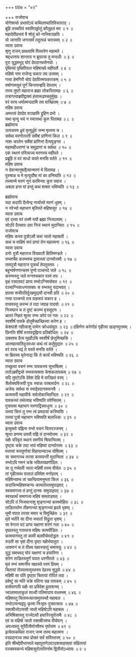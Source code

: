 +++
title = "०२"

+++
राजोवाच  
योगेश्वर्याः प्रभावोऽयं कथितश्चातिविस्तरात् ।  
ब्रूहि तच्चरितं स्वामिञ्छ्रोतुं कौतूहलं मम ॥ १ ॥  
महादेवीप्रभावं वै श्रोतुं को नाभिवाञ्छति ।  
यो जानाति जगत्सर्वं तदुत्पन्नं चराचरम् ॥ २ ॥  
व्यास उवाच  
शृणु राजन् प्रवक्ष्यामि विस्तरेण महामते ।  
श्रद्दधानाय शान्ताय न ब्रूयात्स तु मन्दधीः ॥ ३ ॥  
पुरा युद्धमभूद्‌ घोरं देवदानवसेनयोः ।  
पृथिव्यां पृथिवीपाल महिषाख्ये महीपतौ ॥ ४ ॥  
महिषो नाम राजेन्द्र चकार तप उत्तमम् ।  
गत्वा हेमगिरौ चोग्रं देवविस्मयकारकम् ॥ ५ ॥  
वर्षाणामयुतं पूर्णं चिन्तयन्हृदि देवताम् ।  
तस्य तुष्टो महाराज ब्रह्मा लोकपितामहः ॥ ६ ॥  
तत्रागत्याब्रवीद्वाक्यं हंसारूढश्चतुर्मुखः ।  
वरं वरय धर्मात्मन्ददामि तव वाच्छितम् ॥ ७ ॥  
महिष उवाच  
अमरत्वं देवदेव वाञ्छामि द्रुहिण प्रभो ।  
यथा मृत्यु भयं न स्यात्तथा कुरु पितामह ॥ ८ ॥  
ब्रह्मोवाच  
उत्पन्नस्य ध्रुवं मृत्युर्ध्रुवं जन्म मृतस्य च ।  
सर्वथा मरणोत्पत्ती सर्वेषां प्राणिनां किल ॥ ९ ॥  
नाशः कालेन सर्वेषां प्राणिनां दैत्यपुङ्गव ।  
महामहीधराणां च समुद्राणां च सर्वथा ॥ १० ॥  
एकं स्थानं परित्यज्य मरणस्य महीपते ।  
प्रब्रूहि तं वरं साधो यस्ते मनसि वर्तते ॥ ११ ॥  
महिष उवाच  
न देवान्मानुषाद्दैत्यान्मरणं मे पितामह ।  
पुरुषान्न च मे मृत्युर्योषा मां का हनिष्यति ॥ १२ ॥  
तस्मान्मे मरणं नूनं कामिन्याः कुरु पद्मज ।  
अबला हन्त मां हन्तुं कथं शक्ता भविष्यति ॥ १३ ॥  
  
ब्रह्मोवाच  
यदा कदापि दैत्येन्द्र नार्यास्ते मरणं धुवम् ।  
न नरेभ्यो महाभाग मृतिस्ते महिषासुर ॥ १४ ॥  
व्यास उवाच  
एवं दत्त्वा वरं तस्मै ययौ ब्रह्मा निजालयम् ।  
सोऽपि दैत्यवरः प्राप निजं स्थानं मुदान्वितः ॥ १५ ॥  
राजोवाच  
महिषः कस्य पुत्रोऽसौ कथं जातो महाबली ।  
कथं च माहिषं रूपं प्राप्तं तेन महात्मना ॥ १६ ॥  
व्यास उवाच  
दनोः पुत्रौ महाराज विख्यातौ क्षितिमण्डले ।  
रम्भश्चैव करम्भश्च द्वावास्तां दानवोत्तमौ ॥ १७ ॥  
तावपुत्रौ महाराज पुत्रार्थं तेपतुस्तपः ।  
बहून्वर्षगणान्कामं पुण्ये पञ्चनदे जले ॥ १८ ॥  
करम्भस्तु जले मग्नश्चकार परमं तपः ।  
वृक्षं रसालवटं प्राप्य रम्भोऽग्निमसेवत ॥ १९ ॥  
पञ्चाग्निसाधनासक्तः स रम्भस्तु यदाभवत् ।  
ज्ञात्वा शचीपतिर्दुःखमुद्ययौ दानवौ प्रति ॥ २० ॥  
गत्वा पञ्चनदे तत्र ग्राहरूपं चकार ह ।  
वासवस्तु करम्भं तं तदा जग्राह पादयोः ॥ २१ ॥  
निजघान च तं दुष्टं करम्भं वृत्रसूदनः ।  
भ्रातरं निहतं श्रुत्वा रम्भः कोपं परं गतः ॥ २२ ॥  
स्वशीर्षं पावके होतुमैच्छच्छित्त्वा करेण ह ।  
केशपाशे गहीत्वाशु वामेन क्रोधसंयुतः ॥ २३ ॥
दक्षिणेन करेणोग्रं गृहीत्वा खड्गमुत्तमम् ।  
छिनत्ति शीर्षं तत्तावद्वह्निना प्रतिबोधितः ॥ २४ ॥  
उक्तश्च दैत्य मूर्खोऽसि स्वशीर्षं छेत्तुमिच्छसि ।  
आत्महत्यातिदुःसाध्या कथं त्वं कर्तुमुद्यतः ॥ २५ ॥  
वरं वरय भद्रं ते यस्ते मनसि वर्तते ।  
मा म्रियस्व मृतेनाद्य किं ते कार्यं भविष्यति ॥ २६ ॥  
व्यास उवाच  
तच्छुत्वा वचनं रम्भः पावकस्य सुभाषितम् ।  
ततोऽब्रवीद्वचो रम्भस्त्यक्त्वा केशकलापकम् ॥ २७ ॥  
यदि तुष्टोऽसि देवेश देहि मे वाञ्छितं वरम् ।  
त्रैलोक्यविजयी पुत्रः स्यान्नः परबलार्दनः ॥ २८ ॥  
अजेयः सर्वथा स स्याद्देवदानवमानवैः ।  
कामरूपी महावीर्यः सर्वलोकाभिवन्दितः ॥ २९ ॥  
पावकस्तं तथेत्याह भविष्यति तवेप्सितम् ।  
पुत्रस्तव महाभाग मरणाद्विरमाधुना ॥ ३० ॥  
यस्यां चित्तं तु रम्भ त्वं प्रमदायां करिष्यसि ।  
तस्यां पुत्रो महाभाग भविष्यति बलाधिकः ॥ ३१ ॥  
व्यास उवाच  
इत्युक्तो वह्निना रम्भो वचनं चित्तरञ्जनम् ।  
श्रुत्वा प्रणम्य प्रययौ वह्निं तं दानवोत्तमः ॥ ३२ ॥  
यक्षैः परिवृतं स्थानं रमणीयं श्रियान्वितम् ।  
दृष्ट्वा चक्रे तदा भावं महिष्यां दानवोत्तमः ॥ ३३ ॥  
मत्तायां रूपपूर्णायां विहायान्याञ्च योषितम् ।  
सा समागाच्च तरसा कामयन्ती मुदान्विता ॥ ३४ ॥  
रम्भोऽपि गमनं चक्रे भवितव्यप्रणोदितः ।  
सा तु गर्भवती जाता महिषी तस्य वीर्यतः ॥ ३५ ॥  
तां गृहीत्वाथ पातालं प्रविवेश मनोहरम् ।  
महिषेभ्यश्च तां रक्षन्प्रियामनुमतां किल ॥ ३६ ॥  
कदाचिन्महिषश्चान्यः कामार्तस्तामुपाद्रवत् ।  
स्वयमागत्य तं हन्तुं दानवः समुपाद्रवत् ॥ ३७ ॥  
स्वरक्षार्थं समागत्य महिषं समताडयत् ।  
सोऽपि तं निजघानाशु शृङ्गाभ्यां काममोहितः ॥ ३८ ॥  
ताडितस्तेन तीक्ष्णाभ्यां शृङ्गाभ्यां हृदये भृशम् ।  
भूमौ पपात तरसा ममार च विमूर्च्छितः ॥ ३९ ॥  
मृते भर्तरि सा दीना भयार्ता विद्रुता भृशम् ।  
सा वेगात्तं वटं प्राप्य यक्षाणां शरणं गता ॥ ४० ॥  
पृष्ठतस्तु गतस्तत्र महिषः कामपीडितः ।  
कामयानस्तु तां कामी बलवीर्यमदोद्धतः ॥ ४१ ॥  
रुदती सा भृशं दीना दृष्टा यक्षैर्भयातुरा ।  
धावमानं च तं वीक्ष्य यक्षास्त्रातुं समाययुः ॥ ४२ ॥  
युद्धं समभवद्‌ घोरं यक्षाणां च हयारिणा ।  
शरेण ताडितस्तूर्णं पपात धरणीतले ॥ ४३ ॥  
मृतं रम्भं समानीय यक्षास्ते परमं प्रियम् ।  
चितायां रोपयामासुस्तस्य देहस्य शुद्धये ॥ ४४ ॥  
महिषी सा पतिं दृष्ट्वा चितायां रोपितं तदा ।  
प्रवेष्टुं सा मतिं चक्रे पतिना सह पावकम् ॥ ४५ ॥  
वार्यमाणापि यक्षैः सा प्रविवेश हुताशनम् ।  
ज्वालामालाकुलं साध्वी पतिमादाय वल्लभम् ॥ ४६ ॥  
महिषस्तु चितामध्यात्समुत्तस्थौ महाबलः ।  
रम्भोऽप्यन्यद्वपुः कृत्वा निःसृतः पुत्रवत्सलः ॥ ४७ ॥  
रक्तबीजोऽप्यसौ जातो महिषोऽपि महाबलः ।  
अभिषिक्तस्तु राज्येऽसौ हयारिरसुरोत्तमैः ॥ ४८ ॥  
एवं स महिषो जातो रक्तबीजश्च वीर्यवान् ।  
अवध्यस्तु सुरैर्दैत्यैर्मानवैश्च नृपोत्तम ॥ ४९ ॥  
इत्येतत्कथितं राजन् जन्म तस्य महात्मनः ।  
वरप्रदानञ्च तथा प्रोक्तं सर्वं सविस्तरम् ॥ ५० ॥  
इति श्रीमद्देवीभागवते महापुराणेऽष्टादशसाहस्र्यां संहितायां  
पञ्चमस्कन्धे महिषासुरोत्पत्तिर्नाम द्वितीयोऽध्यायः ॥ २ ॥
